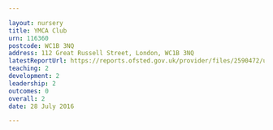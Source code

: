 ```yaml
---

layout: nursery
title: YMCA Club
urn: 116360
postcode: WC1B 3NQ
address: 112 Great Russell Street, London, WC1B 3NQ
latestReportUrl: https://reports.ofsted.gov.uk/provider/files/2590472/urn/116360.pdf
teaching: 2
development: 2
leadership: 2
outcomes: 0
overall: 2
date: 28 July 2016

---
```

